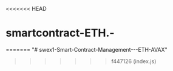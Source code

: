 <<<<<<< HEAD
# smartcontract-ETH.-
=======
"# swex1-Smart-Contract-Management---ETH-AVAX" 
>>>>>>> f447126 (index.js)
